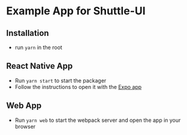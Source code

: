 # Example App for Shuttle-UI

## Installation

- run `yarn` in the root

## React Native App

- Run `yarn start` to start the packager
- Follow the instructions to open it with the [Expo app](https://expo.io/)

## Web App

- Run `yarn web` to start the webpack server and open the app in your browser
